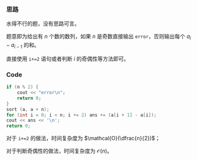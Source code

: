 ### 思路

水得不行的题，没有思路可言。

题意即为给出有 $n$ 个数的数列，如果 $n$ 是奇数直接输出 ```error```，否则输出每个 $a_i - a_{i - 1}$ 的和。

直接使用 ```i+=2``` 语句或者判断 $i$ 的奇偶性等方法即可。

### Code

```cpp
if (n % 2) {
	cout << "error\n";
	return 0;
}
sort (a, a + n);
for (int i = 0; i < n; i += 2) ans += (a[i + 1] - a[i]);
cout << ans << '\n';
return 0;
```

对于 ```i+=2``` 的做法，时间复杂度为 $\mathcal{O}(\dfrac{n}{2})$；

对于判断奇偶性的做法，时间复杂度为 $\mathcal{O}(n)$。